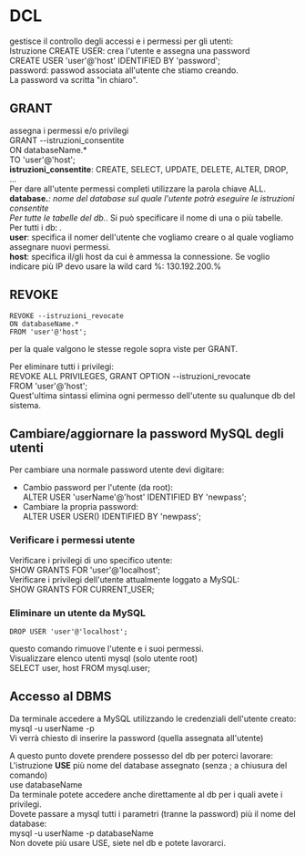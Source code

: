# DCL
gestisce il controllo degli accessi e i permessi per gli utenti:  
Istruzione CREATE USER: crea l'utente e assegna una password  
    CREATE USER 'user'@'host' IDENTIFIED BY 'password';  
password: passwod associata all'utente che stiamo creando.  
La password va scritta "in chiaro".  
## GRANT
assegna i permessi e/o privilegi  
    GRANT --istruzioni_consentite  
    ON databaseName.*  
    TO 'user'@'host';  
**istruzioni_consentite**: CREATE, SELECT, UPDATE, DELETE, ALTER, DROP, ...  
    Per dare all'utente permessi completi utilizzare la parola chiave ALL.  
**database.***: nome del database sul quale l'utente potrà eseguire le istruzioni consentite  
    Per tutte le tabelle del db.*. Si può specificare il nome di una o più tabelle. Per tutti i db: *.*  
**user**: specifica il nomer dell'utente che vogliamo creare o al quale vogliamo assegnare nuovi permessi.  
**host**: specifica il/gli host da cui è ammessa la connessione. Se voglio indicare più IP devo usare la wild card %: 130.192.200.%  
## REVOKE
    REVOKE --istruzioni_revocate  
    ON databaseName.*  
    FROM 'user'@'host';  
per la quale valgono le stesse regole sopra viste per GRANT.  
  
Per eliminare tutti i privilegi:  
    REVOKE ALL PRIVILEGES, GRANT OPTION --istruzioni_revocate  
    FROM 'user'@'host';  
Quest'ultima sintassi elimina ogni permesso dell'utente su qualunque db del sistema.  
## Cambiare/aggiornare la password MySQL degli utenti 
Per cambiare una normale password utente devi digitare:  
* Cambio password per l'utente (da root):  
    ALTER USER 'userName'@'host' IDENTIFIED BY 'newpass';
* Cambiare la propria password:  
    ALTER USER USER() IDENTIFIED BY 'newpass';  
  
### Verificare i permessi utente
Verificare i privilegi di uno specifico utente:  
    SHOW GRANTS FOR 'user'@'localhost';  
Verificare i privilegi dell'utente attualmente loggato a MySQL:  
    SHOW GRANTS FOR CURRENT_USER;  
  
### Eliminare un utente da MySQL
    DROP USER 'user'@'localhost';  
questo comando rimuove l'utente e i suoi permessi.  
Visualizzare elenco utenti mysql (solo utente root)  
    SELECT user, host FROM mysql.user;  
  
## Accesso al DBMS
Da terminale accedere a MySQL utilizzando le credenziali dell'utente creato:  
    mysql -u userName -p  
Vi verrà chiesto di inserire la password (quella assegnata all'utente)  
  
A questo punto dovete prendere possesso del db per poterci lavorare:  
L'istruzione **USE** più nome del database assegnato (senza ; a chiusura del comando)  
    use databaseName  
Da terminale potete accedere anche direttamente al db per i quali avete i privilegi.  
Dovete passare a mysql tutti i parametri (tranne la password) più il nome del database:  
    mysql -u userName -p databaseName  
Non dovete più usare USE, siete nel db e potete lavorarci.